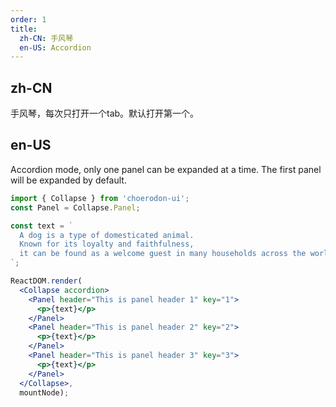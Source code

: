 ```yaml
---
order: 1
title:
  zh-CN: 手风琴
  en-US: Accordion
---
```


## zh-CN

手风琴，每次只打开一个tab。默认打开第一个。

## en-US

Accordion mode, only one panel can be expanded at a time. The first panel will be expanded by default.

````jsx
import { Collapse } from 'choerodon-ui';
const Panel = Collapse.Panel;

const text = `
  A dog is a type of domesticated animal.
  Known for its loyalty and faithfulness,
  it can be found as a welcome guest in many households across the world.
`;

ReactDOM.render(
  <Collapse accordion>
    <Panel header="This is panel header 1" key="1">
      <p>{text}</p>
    </Panel>
    <Panel header="This is panel header 2" key="2">
      <p>{text}</p>
    </Panel>
    <Panel header="This is panel header 3" key="3">
      <p>{text}</p>
    </Panel>
  </Collapse>,
  mountNode);
````
